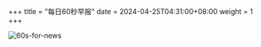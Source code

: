 +++
title = "每日60秒早报"
date = 2024-04-25T04:31:00+08:00
weight = 1
+++

![60s-for-news](/img/zaobao/zaobao.png "由 ALAPI 提供支持")
